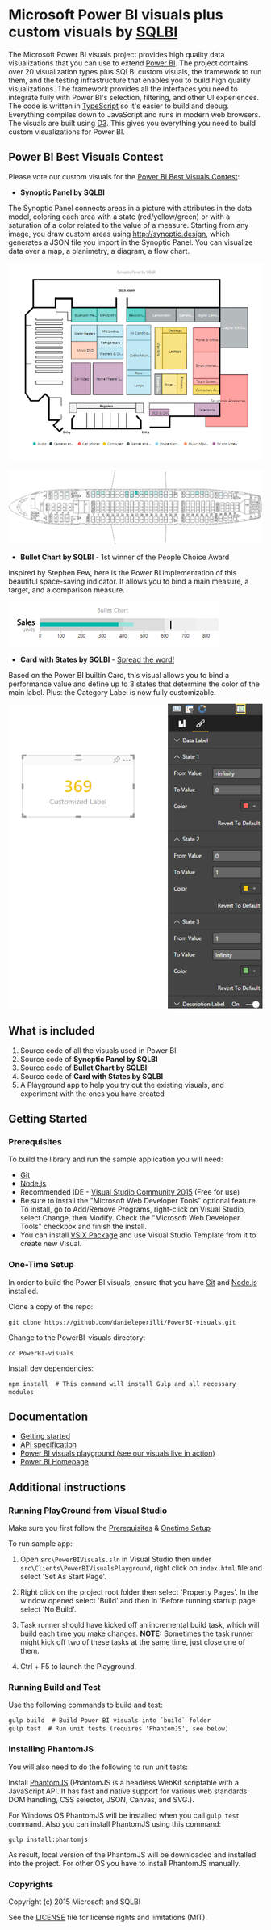 # Microsoft Power BI visuals plus custom visuals by [SQLBI](https://www.sqlbi.com)

The Microsoft Power BI visuals project provides high quality data visualizations that you can use to extend [Power BI](https://powerbi.microsoft.com/).  The project contains over 20 visualization types plus SQLBI custom visuals, the framework to run them, and the testing infrastructure that enables you to build high quality visualizations.  The framework provides all the interfaces you need to integrate fully with Power BI's selection, filtering, and other UI experiences.  The code is written in [TypeScript](http://www.typescriptlang.org/) so it's easier to build and debug. Everything compiles down to JavaScript and runs in modern web browsers.  The visuals are built using [D3](http://d3js.org/). This gives you everything you need to build custom visualizations for Power BI.


## Power BI Best Visuals Contest

Please vote our custom visuals for the [Power BI Best Visuals Contest](http://community.powerbi.com/t5/Best-Visual-Contest/con-p/best_visual_contest/tab/entries):

- **Synoptic Panel by SQLBI**

The Synoptic Panel connects areas in a picture with attributes in the data model, coloring each area with a state (red/yellow/green) or with a saturation of a color related to the value of a measure. Starting from any image, you draw custom areas using http://synoptic.design, which generates a JSON file you import in the Synoptic Panel. You can visualize data over a map, a planimetry, a diagram, a flow chart.

![alt tag](synopticpanel-screenshot.png)

![alt tag](synopticpanel-screenshot2.png)

- **Bullet Chart by SQLBI** - 1st winner of the People Choice Award

Inspired by Stephen Few, here is the Power BI implementation of this beautiful space-saving indicator. It allows you to bind a main measure, a target, and a comparison measure.

![alt tag](bulletchart-screenshot.png)


- **Card with States by SQLBI** - [Spread the word!](https://twitter.com/DanielePerilli/status/644449949388808192)

Based on the Power BI builtin Card, this visual allows you to bind a performance value and define up to 3 states that determine the color of the main label. 
Plus: the Category Label is now fully customizable.

![alt tag](cardwithstates-screenshot.png)


## What is included

1. Source code of all the visuals used in Power BI
2. Source code of **Synoptic Panel by SQLBI**
3. Source code of **Bullet Chart by SQLBI**
4. Source code of **Card with States by SQLBI**
5. A Playground app to help you try out the existing visuals, and experiment with the ones you have created

## Getting Started

### Prerequisites

To build the library and run the sample application you will need:

- [Git](http://git-scm.com/book/en/v2/Getting-Started-Installing-Git#Installing-on-Windows)
- [Node.js](https://nodejs.org/download/)
- Recommended IDE - [Visual Studio Community 2015](https://www.visualstudio.com/vs-2015-product-editions) (Free for use)
 -  Be sure to install the "Microsoft Web Developer Tools" optional feature. To install, go to Add/Remove Programs, right-click on Visual Studio, select Change, then Modify. Check the "Microsoft Web Developer Tools" checkbox and finish the install. 
 -  You can install [VSIX Package](https://github.com/Microsoft/PowerBI-visuals/blob/master/tools/VSIXExtensions/VisualTemplate.vsix?raw=true) and use Visual Studio Template from it to create new Visual.

### One-Time Setup
In order to build the Power BI visuals, ensure that you have [Git](http://git-scm.com/book/en/v2/Getting-Started-Installing-Git#Installing-on-Windows) and [Node.js](http://nodejs.org/download/) installed.

Clone a copy of the repo:

```
git clone https://github.com/danieleperilli/PowerBI-visuals.git
```

Change to the PowerBI-visuals directory:

```
cd PowerBI-visuals
```

Install dev dependencies:

```
npm install  # This command will install Gulp and all necessary modules
```

## Documentation

*  [Getting started](https://github.com/Microsoft/PowerBI-visuals/wiki)
*  [API specification](http://microsoft.github.io/PowerBI-visuals/interfaces/powerbi.ivisual.html)
*  [Power BI visuals playground (see our visuals live in action)](http://microsoft.github.io/PowerBI-visuals/playground/index.html)
*  [Power BI Homepage](https://powerbi.microsoft.com/)

## Additional instructions

### Running PlayGround from Visual Studio

Make sure you first follow the [Prerequisites](https://github.com/Microsoft/PowerBI-visuals#prerequisites) & [Onetime Setup](https://github.com/Microsoft/PowerBI-visuals#one-time-setup)

To run sample app:

1. Open `src\PowerBIVisuals.sln` in Visual Studio then under `src\Clients\PowerBIVisualsPlayground`, right click on `index.html` file and select 'Set As Start Page'.

2. Right click on the project root folder then select 'Property Pages'. In the window opened select 'Build' and then in 'Before running startup page' select 'No Build'.

3. Task runner should have kicked off an incremental build task, which will build each time you make changes. **NOTE:** Sometimes the task runner might kick off two of these tasks at the same time, just close one of them.

4. Ctrl + F5 to launch the Playground.
 
### Running Build and Test

Use the following commands to build and test:
```
gulp build  # Build Power BI visuals into `build` folder
gulp test  # Run unit tests (requires 'PhantomJS', see below)
```

### Installing PhantomJS
You will also need to do the following to run unit tests:

Install [PhantomJS](http://phantomjs.org/) (PhantomJS is a headless WebKit scriptable with a JavaScript API. It has fast and native support for various web standards: DOM handling, CSS selector, JSON, Canvas, and SVG.).

For Windows OS PhantomJS will be installed when you call `gulp test` command. Also you can install PhantomJS using this command:

```
gulp install:phantomjs
```
As result, local version of the PhantomJS will be downloaded and installed into the project. For other OS you have to install PhantomJS manually.

### Copyrights

Copyright (c) 2015 Microsoft and SQLBI

See the [LICENSE](/LICENSE) file for license rights and limitations (MIT).
